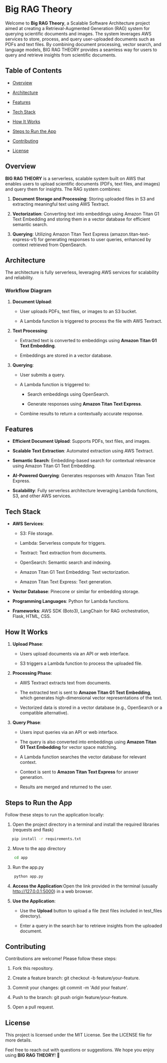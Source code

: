 Big RAG Theory
==============

Welcome to **Big RAG Theory**, a Scalable Software Architecture project aimed at creating a Retrieval-Augmented Generation (RAG) system for querying scientific documents and images. The system leverages AWS services to store, process, and query user-uploaded documents such as PDFs and text files. By combining document processing, vector search, and language models, BIG RAG THEORY provides a seamless way for users to query and retrieve insights from scientific documents.

Table of Contents
-----------------

*   [Overview](#overview)
    
*   [Architecture](#architecture)
    
*   [Features](#features)
    
*   [Tech Stack](#tech-stack)
    
*   [How It Works](#how-it-works)
    
*   [Steps to Run the App](#steps-to-run-the-app)
    
*   [Contributing](#contributing)
    
*   [License](#license)
    

Overview
--------

**BIG RAG THEORY** is a serverless, scalable system built on AWS that enables users to upload scientific documents (PDFs, text files, and images) and query them for insights. The RAG system combines:

1.  **Document Storage and Processing**: Storing uploaded files in S3 and extracting meaningful text using AWS Textract.
    
2.  **Vectorization**: Converting text into embeddings using Amazon Titan G1 Text Embedding and storing them in a vector database for efficient semantic search.
    
3.  **Querying**: Utilizing Amazon Titan Text Express (amazon.titan-text-express-v1) for generating responses to user queries, enhanced by context retrieved from OpenSearch.
    

Architecture
------------

The architecture is fully serverless, leveraging AWS services for scalability and reliability.

### Workflow Diagram

1.  **Document Upload**:
    
    *   User uploads PDFs, text files, or images to an S3 bucket.
        
    *   A Lambda function is triggered to process the file with AWS Textract.
        
2.  **Text Processing**:
    
    *   Extracted text is converted to embeddings using **Amazon Titan G1 Text Embedding**.
        
    *   Embeddings are stored in a vector database.
        
3.  **Querying**:
    
    *   User submits a query.
        
    *   A Lambda function is triggered to:
        
        *   Search embeddings using OpenSearch.
            
        *   Generate responses using **Amazon Titan Text Express**.
            
    *   Combine results to return a contextually accurate response.
        

Features
--------

*   **Efficient Document Upload**: Supports PDFs, text files, and images.
    
*   **Scalable Text Extraction**: Automated extraction using AWS Textract.
    
*   **Semantic Search**: Embedding-based search for contextual relevance using Amazon Titan G1 Text Embedding.
    
*   **AI-Powered Querying**: Generates responses with Amazon Titan Text Express.
    
*   **Scalability**: Fully serverless architecture leveraging Lambda functions, S3, and other AWS services.
    

Tech Stack
----------

*   **AWS Services**:
    
    *   S3: File storage.
        
    *   Lambda: Serverless compute for triggers.
        
    *   Textract: Text extraction from documents.
        
    *   OpenSearch: Semantic search and indexing.
        
    *   Amazon Titan G1 Text Embedding: Text vectorization.
        
    *   Amazon Titan Text Express: Text generation.
        
*   **Vector Database**: Pinecone or similar for embedding storage.
    
*   **Programming Languages**: Python for Lambda functions.
    
*   **Frameworks**: AWS SDK (Boto3), LangChain for RAG orchestration, Flask, HTML, CSS.
    

How It Works
------------

1.  **Upload Phase**:
    
    *   Users upload documents via an API or web interface.
        
    *   S3 triggers a Lambda function to process the uploaded file.
        
2.  **Processing Phase**:
    
    *   AWS Textract extracts text from documents.
        
    *   The extracted text is sent to **Amazon Titan G1 Text Embedding**, which generates high-dimensional vector representations of the text.
        
    *   Vectorized data is stored in a vector database (e.g., OpenSearch or a compatible alternative).
        
3.  **Query Phase**:
    
    *   Users input queries via an API or web interface.
        
    *   The query is also converted into embeddings using **Amazon Titan G1 Text Embedding** for vector space matching.
        
    *   A Lambda function searches the vector database for relevant context.
        
    *   Context is sent to **Amazon Titan Text Express** for answer generation.
        
    *   Results are merged and returned to the user.

Steps to Run the App
--------------------

Follow these steps to run the application locally:

1. Open the project directory in a terminal and install the required libraries (requests and flask)

```bash
   pip install -r requirements.txt
```
2.  Move to the app directory

```bash
    cd app
```

3. Run the app.py
```bash
    python app.py
```
    
4.  **Access the Application**:Open the link provided in the terminal (usually http://127.0.0.1:5000) in a web browser.
    
5.  **Use the Application**:
    
    *   Use the **Upload** button to upload a file (test files included in test_files directory).
        
    *   Enter a query in the search bar to retrieve insights from the uploaded document.    


Contributing
------------

Contributions are welcome! Please follow these steps:

1.  Fork this repository.
    
2.  Create a feature branch: git checkout -b feature/your-feature.
    
3.  Commit your changes: git commit -m 'Add your feature'.
    
4.  Push to the branch: git push origin feature/your-feature.
    
5.  Open a pull request.
    

License
-------

This project is licensed under the MIT License. See the LICENSE file for more details.

Feel free to reach out with questions or suggestions. We hope you enjoy using **BIG RAG THEORY**! 🎉
